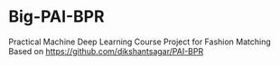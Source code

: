 # Big-PAI-BPR
Practical Machine Deep Learning Course Project for Fashion Matching
Based on https://github.com/dikshantsagar/PAI-BPR
